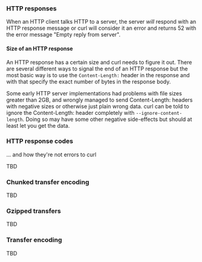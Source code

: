 ### HTTP responses

When an HTTP client talks HTTP to a server, the server *will* respond with an
HTTP response message or curl will consider it an error and returns 52 with
the error message "Empty reply from server".

#### Size of an HTTP response

An HTTP response has a certain size and curl needs to figure it out. There are
several different ways to signal the end of an HTTP response but the most
basic way is to use the `Content-Length:` header in the response and with that
specify the exact number of bytes in the response body.

Some early HTTP server implementations had problems with file sizes greater
than 2GB, and wrongly managed to send Content-Length: headers with negative
sizes or otherwise just plain wrong data. curl can be told to ignore the
Content-Length: header completely with `--ignore-content-length`. Doing so may
have some other negative side-effects but should at least let you get the
data.

### HTTP response codes

... and how they're not errors to curl

TBD

### Chunked transfer encoding

TBD

### Gzipped transfers

TBD

### Transfer encoding

TBD
